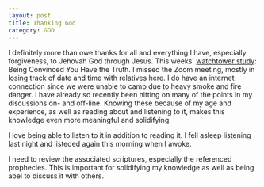 ```yaml
---
layout: post
title: Thanking God
category: GOD
---
```


I definitely more than owe thanks for all and everything I have, especially forgiveness, to Jehovah God through Jesus. This weeks' [watchtower study](https://www.jw.org/en/library/magazines/watchtower-study-july-2020/): Being Convinced You Have the Truth. I missed the Zoom meeting, mostly in losing track of date and time with relatives here. I do have an internet connection since we were unable to camp due to heavy smoke and fire danger. I have already so recently been hitting on many of the points in my discussions on- and off-line. Knowing these because of my age and experience, as well as reading about and listening to it, makes this knowledge even more meaningful and solidifying.

I love being able to listen to it in addition to reading it. I fell asleep listening last night and listeded again this morning when I awoke. 

I need to review the associated scriptures, especially the referenced prophecies. This is important for solidifying my knowledge as well as being abel to discuss it with others.







